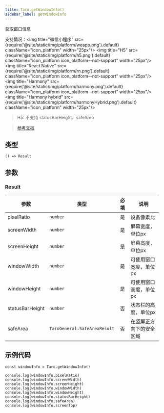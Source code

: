 ```yaml
---
title: Taro.getWindowInfo()
sidebar_label: getWindowInfo
---
```


获取窗口信息

支持情况：<img title="微信小程序" src={require('@site/static/img/platform/weapp.png').default} className="icon_platform" width="25px"/> <img title="H5" src={require('@site/static/img/platform/h5.png').default} className="icon_platform icon_platform--not-support" width="25px"/> <img title="React Native" src={require('@site/static/img/platform/rn.png').default} className="icon_platform icon_platform--not-support" width="25px"/> <img title="Harmony" src={require('@site/static/img/platform/harmony.png').default} className="icon_platform icon_platform--not-support" width="25px"/> <img title="Harmony hybrid" src={require('@site/static/img/platform/harmonyHybrid.png').default} className="icon_platform" width="25px"/>

> H5: 不支持 statusBarHeight、safeArea

> [参考文档](https://developers.weixin.qq.com/miniprogram/dev/api/base/system/wx.getWindowInfo.html)

## 类型

```tsx
() => Result
```

## 参数

### Result

| 参数 | 类型 | 必填 | 说明 |
| --- | --- | :---: | --- |
| pixelRatio | `number` | 是 | 设备像素比 |
| screenWidth | `number` | 是 | 屏幕宽度，单位px |
| screenHeight | `number` | 是 | 屏幕高度，单位px |
| windowWidth | `number` | 是 | 可使用窗口宽度，单位px |
| windowHeight | `number` | 是 | 可使用窗口高度，单位px |
| statusBarHeight | `number` | 否 | 状态栏的高度，单位px |
| safeArea | `TaroGeneral.SafeAreaResult` | 否 | 在竖屏正方向下的安全区域 |

## 示例代码

```tsx
const windowInfo = Taro.getWindowInfo()

console.log(windowInfo.pixelRatio)
console.log(windowInfo.screenWidth)
console.log(windowInfo.screenHeight)
console.log(windowInfo.windowWidth)
console.log(windowInfo.windowHeight)
console.log(windowInfo.statusBarHeight)
console.log(windowInfo.safeArea)
console.log(windowInfo.screenTop)
```
